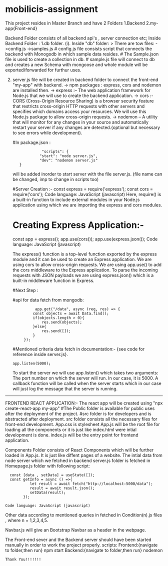 # mobilicis-assignment

This project resides in Master Branch and have 2 Folders
 1.Backend
 2.my-app{Front-end}

Backend Folder consists of all backend api's , server connection etc;
Inside Backend Folder : 
 1.db folder.
   (i). Inside "db" folder:
     > There are tow files:
       ->config.js 
       ->samples.js
     # config.js file consists script that connects the backend with Monogodb in which sample data resides. 
     # The Sample.json file is used to create a collection in db.
     # sample.js file will connect to db and creates a new Schema with mongoose and whole module will be exported/forwarded for furthur uses.
 
 2. server.js file will be created in backend folder to connect the front-end "my-app" with backend.
    -> npm packages : express, cors and nodemon are installed then.
    -> express :– The web application framework for Node.js that we will use to create the backend application.
    -> cors :-  CORS (Cross-Origin Resource Sharing) is a browser security feature that restricts cross-origin HTTP requests with other servers and specifies which domains access your resources. We will use this Node.js package to allow cross-origin requests.
    -> nodemon – A utility that will monitor for any changes in your source and automatically restart your server if any changes are detected.{optional but necessary to see errors while development}.
    
    #In package.json : 
    ```
                 "scripts": {
                "start": "node server.js",
                "dev": "nodemon server.js"
       }
    ```
     will be added inorder to start server with the file server.js. (file name can be changed, imp to change in scripts too)
     
     #Server Creation :- 
     const express = require('express');
     const cors = require('cors');
     Code language: JavaScript (javascript)
     Here, require() is a built-in function to include external modules in your Node.js application using which we are importing the express and cors modules.
     
     
     # Creating Express Application:-
     const app = express();
     app.use(cors());
     app.use(express.json());
     Code language: JavaScript (javascript)
     
     The express() function is a top-level function exported by the express module and it can be used to create an Express application.
     We are using cors to allow cross-origin requests. We are using app.use() to add the cors middleware to the Express application.
     To parse the incoming requests with JSON payloads we are using express.json() which is a built-in middleware function in Express.
     
     #Next Step : 
     
     #api for data fetch from mongodb: 
     ```
               app.get("/data", async (req, res) => {
              const objects = await Data.find();
              if(objects.length > 0){
                  res.send(objects);
              }else{
                  res.send([]);
              }
          });
      ```
          
     #Mentioned criteria data fetch in documentation:-
       {see code for reference inside server.js}.
     
     ```
     app.listen(5000);
     ```
     To start the server we will use app.listen() which takes two arguments:
     The port number on which the server will run. In our case, it is 5000.
     A callback function will be called when the server starts which in our case will just log the message that the server is running.
     
 ----------------------------------------------------------------------------------------------------------------------------------------------
 FRONTEND REACT APPLICATION:-
  The react app will be created using "npx create-react-app my-app"
  #The Public folder is available for public uses after the deployment of the project.
  #src folder is for developers and is abstracted after deployment.
  src folder consists all the necessary files for front-end development.
  App.css is stylesheet
  App.js will be the root file for loading all the components or it is just like index.html were intial development is done.
  index.js will be the entry point for frontend application.
  
  Components Folder consists of React Components which will be further loaded in App.js. It is just like diffent pages of a website.
  The intial data from node server which we fetched in backend server.js folder is fetched in Homepage.js folder with following script:
  ```
    const [data , setData] = useState([]);
    const getInfo = async () =>{
             let result = await fetch("http://localhost:5000/data");
             result = await result.json();
             setData(result);
          });
   ```
    Code language: JavaScript (javascript)
    
  Other data according to mentioned queries in fetched in Condition(n).js files , where n = 1,2,3,4,5.
  
  Navbar.js will give an Bootstrap Navbar as a header in the webpage.
  
  
The Front-end sever and the Backend server should have been started manually in order to work the project properly.
  scripts:
  Frontend:{navigate to folder,then run}
   npm start
  Backend:{navigate to folder,then run}
   nodemon
      

    Thank You!!!!!!!
                   
